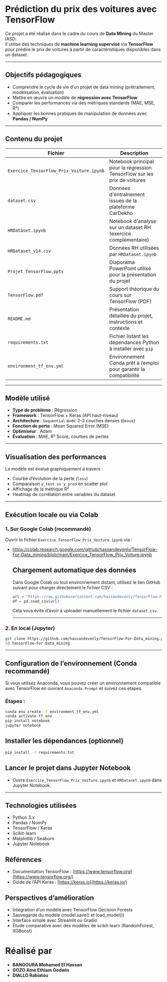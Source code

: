 # Prédiction du prix des voitures avec TensorFlow

Ce projet a été réalisé dans le cadre du cours de **Data Mining** du Master IASD.  
Il utilise des techniques de **machine learning supervisé** via **TensorFlow** pour prédire le prix de voitures à partir de caractéristiques disponibles dans un dataset.

---
## Objectifs pédagogiques

- Comprendre le cycle de vie d’un projet de data mining (prétraitement, modélisation, évaluation)
- Mettre en œuvre un modèle de **régression avec TensorFlow**
- Comparer les performances via des métriques standards (MAE, MSE, R²)
- Appliquer les bonnes pratiques de manipulation de données avec **Pandas / NumPy**

---

## Contenu du projet

| Fichier | Description |
|--------|-------------|
| `Exercice_TensorFlow_Prix_Voiture.ipynb` | Notebook principal pour la régression TensorFlow sur les prix de voitures |
| `dataset.csv` | Données d'entraînement issues de la plateforme CarDekho |
| `HRDataset.ipynb` | Notebook d'analyse sur un dataset RH (exercice complémentaire) |
| `HRDataset_v14.csv` | Données RH utilisées par `HRDataset.ipynb` |
| `Projet TensorFlow.pptx` | Diaporama PowerPoint utilisé pour la présentation du projet |
| `TensorFlow.pdf` | Support théorique du cours sur TensorFlow (PDF) |
| `README.md` | Présentation détaillée du projet, instructions et contexte |
| `requirements.txt` | Fichier listant les dépendances Python à installer avec `pip` |
| `environment_tf_env.yml` | Environnement Conda prêt à l’emploi pour garantir la compatibilité |


---

## Modèle utilisé

- **Type de problème** : Régression
- **Framework** : TensorFlow + Keras (API haut-niveau)
- **Architecture** : `Sequential` avec 2-3 couches denses (`Dense`)
- **Fonction de perte** : Mean Squared Error (MSE)
- **Optimiseur** : Adam
- **Évaluation** : MAE, R² Score, courbes de pertes

---

## Visualisation des performances

Le modèle est évalué graphiquement à travers :

- Courbe d’évolution de la perte (`loss`)
- Comparaison `y_test vs y_pred` en scatter plot
- Affichage de la métrique R²
- Heatmap de corrélation entre variables du dataset

---

## Exécution locale ou via Colab

### 1. Sur Google Colab (recommandé)

Ouvrir le fichier `Exercice_TensorFlow_Prix_Voiture.ipynb` via :  
- https://colab.research.google.com/github/hassandevonly/TensorFlow-For-Data_mining/blob/main/Exercice_TensorFlow_Prix_Voiture.ipynb
    
    ## Chargement automatique des données
    
    Dans Google Colab ou tout environnement distant, utilisez le lien GitHub suivant pour charger directement le fichier CSV :
    
    ```python
    url = "https://raw.githubusercontent.com/hassandevonly/TensorFlow-For-Data_mining/main/dataset.csv"
    df = pd.read_csv(url)
    ```
    
    Cela vous évite d’avoir à uploader manuellement le fichier `dataset.csv`.
    
    ---

### 2. En local (Jupyter)

```bash
git clone https://github.com/hassandevonly/TensorFlow-For-Data_mining.git
cd TensorFlow-For-Data_mining
```
---

## Configuration de l’environnement (Conda recommandé)

Si vous utilisez Anaconda, vous pouvez créer un environnement compatible avec TensorFlow en ouvrant `Anaconda Prompt` et suivez ces etapes.

### Étapes :
```bash
conda env create -f environment_tf_env.yml
conda activate tf_env
pip install notebook
jupyter notebook
```

## Installer les dépendances (optionnel)
```bash
pip install -r requirements.txt
```
## Lancer le projet dans Jupyter Notebook
- Ouvre `Exercice_TensorFlow_Prix_Voiture.ipynb` et `HRDataset.ipynb` dans Jupyter Notebook.
---
## Technologies utilisées
- Python 3.x
- Pandas / NumPy
- TensorFlow / Keras
- Scikit-learn
- Matplotlib / Seaborn
- Jupyter Notebook

## Références
- Documentation TensorFlow : [https://www.tensorflow.org](https://www.tensorflow.org/)
- Guide de l’API Keras : [https://keras.io](https://keras.io/)

## Perspectives d’amélioration
- Intégration d’un modèle avec TensorFlow Decision Forests
- Sauvegarde du modèle (model.save() et load_model())
- Interface simple avec Streamlit ou Gradio
- Étude comparative avec des modèles de scikit-learn (RandomForest, XGBoost)

# Réalisé par
- **BANGOURA Mohamed El Hassan**
- **GOZO Amé Ethiam Godwin**
- **DIALLO Rabiatou**



